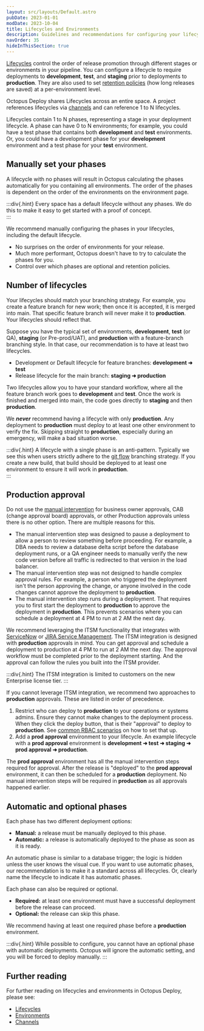 ```yaml
---
layout: src/layouts/Default.astro
pubDate: 2023-01-01
modDate: 2023-10-04
title: Lifecycles and Environments
description: Guidelines and recommendations for configuring your lifecycles to control the flow to your environments
navOrder: 35
hideInThisSection: true
---
```


[Lifecycles](/docs/releases/lifecycles/) control the order of release promotion through different stages or environments in your pipeline.  You can configure a lifecycle to require deployments to **development**, **test**, and **staging** prior to deployments to **production**.  They are also used to set [retention policies](/docs/administration/retention-policies) (how long releases are saved) at a per-environment level.

Octopus Deploy shares Lifecycles across an entire space.  A project references lifecycles via [channels](/docs/releases/channels) and can reference 1 to N lifecycles.

Lifecycles contain 1 to N phases, representing a stage in your deployment lifecycle.  A phase can have 0 to N environments; for example, you could have a test phase that contains both **development** and **test** environments.  Or, you could have a development phase for your **development** environment and a test phase for your **test** environment.  

## Manually set your phases

A lifecycle with no phases will result in Octopus calculating the phases automatically for you containing all environments.  The order of the phases is dependent on the order of the environments on the environment page.    

:::div{.hint}
Every space has a default lifecycle without any phases.  We do this to make it easy to get started with a proof of concept.   
:::

We recommend manually configuring the phases in your lifecycles, including the default lifecycle.  

- No surprises on the order of environments for your release.
- Much more performant, Octopus doesn't have to try to calculate the phases for you.
- Control over which phases are optional and retention policies.

## Number of lifecycles

Your lifecycles should match your branching strategy.  For example, you create a feature branch for new work; then once it is accepted, it is merged into main.  That specific feature branch will never make it to **production**.  Your lifecycles should reflect that.

Suppose you have the typical set of environments, **development**, **test** (or QA), **staging** (or Pre-prod/UAT), and **production** with a feature-branch branching style.  In that case, our recommendation is to have at least two lifecycles.

- Development or Default lifecycle for feature branches: **development ➜ test**
- Release lifecycle for the main branch: **staging ➜ production**

Two lifecycles allow you to have your standard workflow, where all the feature branch work goes to **development** and **test**.  Once the work is finished and merged into main, the code goes directly to **staging** and then **production**.

We **_never_** recommend having a lifecycle with only **production**.  Any deployment to **production** must deploy to at least one other environment to verify the fix.  Skipping straight to **production**, especially during an emergency, will make a bad situation worse.

:::div{.hint}
A lifecycle with a single phase is an anti-pattern.  Typically we see this when users strictly adhere to the [git flow](https://www.atlassian.com/git/tutorials/comparing-workflows/gitflow-workflow) branching strategy.  If you create a new build, that build should be deployed to at least one environment to ensure it will work in **production**.  
:::

## Production approval

Do not use the [manual intervention](/docs/projects/built-in-step-templates/manual-intervention-and-approvals) for business owner approvals, CAB (change approval board) approvals, or other Production approvals unless there is no other option.  There are multiple reasons for this.

- The manual intervention step was designed to pause a deployment to allow a person to review something before proceeding.  For example, a DBA needs to review a database delta script before the database deployment runs, or a QA engineer needs to manually verify the new code version before all traffic is redirected to that version in the load balancer.
- The manual intervention step was not designed to handle complex approval rules.  For example, a person who triggered the deployment isn't the person approving the change, or anyone involved in the code changes cannot approve the deployment to **production**.  
- The manual intervention step runs during a deployment.  That requires you to first start the deployment to **production** to approve the deployment in **production**.  This prevents scenarios where you can schedule a deployment at 4 PM to run at 2 AM the next day.

We recommend leveraging the ITSM functionality that integrates with [ServiceNow](/docs/approvals/servicenow) or [JIRA Service Management](/docs/approvals/jira-service-management).  The ITSM integration is designed with **production** approvals in mind.  You can get approval and schedule a deployment to production at 4 PM to run at 2 AM the next day.  The approval workflow must be completed prior to the deployment starting.  And the approval can follow the rules you built into the ITSM provider.

:::div{.hint}
The ITSM integration is limited to customers on the new Enterprise license tier.
:::

If you cannot leverage ITSM integration, we recommend two approaches to **production** approvals.  These are listed in order of precedence.

1.  Restrict who can deploy to **production** to your operations or systems admins.  Ensure they cannot make changes to the deployment process.  When they click the deploy button, that is their "approval" to deploy to **production**.  See [common RBAC scenarios](/docs/getting-started/best-practices/users-roles-and-teams) on how to set that up.  
2. Add a **prod approval** environment to your lifecycle.  An example lifecycle with a **prod approval** environment is **development ➜ test ➜ staging ➜ prod approval ➜ production**.

The **prod approval** environment has all the manual intervention steps required for approval.  After the release is "deployed" to the **prod approval** environment, it can then be scheduled for a **production** deployment.  No manual intervention steps will be required in **production** as all approvals happened earlier.

## Automatic and optional phases

Each phase has two different deployment options:

- **Manual:** a release must be manually deployed to this phase.
- **Automatic:** a release is automatically deployed to the phase as soon as it is ready.

An automatic phase is similar to a database trigger; the logic is hidden unless the user knows the visual cue.  If you want to use automatic phases, our recommendation is to make it a standard across all lifecycles.  Or, clearly name the lifecycle to indicate it has automatic phases.  

Each phase can also be required or optional.  

- **Required:** at least one environment must have a successful deployment before the release can proceed.
- **Optional:** the release can skip this phase.

We recommend having at least one required phase before a **production** environment.

:::div{.hint}
While possible to configure, you cannot have an optional phase with automatic deployments.  Octopus will ignore the automatic setting, and you will be forced to deploy manually.
:::

## Further reading

For further reading on lifecycles and environments in Octopus Deploy, please see:

- [Lifecycles](/docs/releases/lifecycles)
- [Environments](/docs/infrastructure/environments)
- [Channels](/docs/releases/channels)
